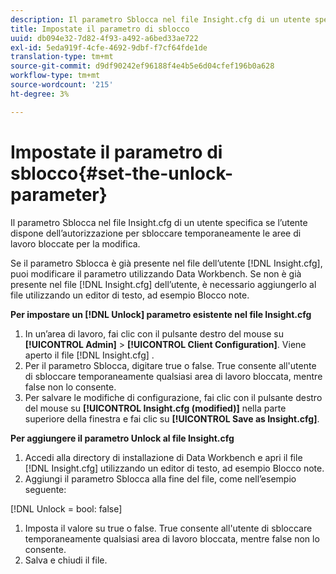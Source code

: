 ```yaml
---
description: Il parametro Sblocca nel file Insight.cfg di un utente specifica se l’utente dispone dell’autorizzazione per sbloccare temporaneamente le aree di lavoro bloccate per la modifica.
title: Impostate il parametro di sblocco
uuid: db094e32-7d82-4f93-a492-a6bed33ae722
exl-id: 5eda919f-4cfe-4692-9dbf-f7cf64fde1de
translation-type: tm+mt
source-git-commit: d9df90242ef96188f4e4b5e6d04cfef196b0a628
workflow-type: tm+mt
source-wordcount: '215'
ht-degree: 3%

---
```


# Impostate il parametro di sblocco{#set-the-unlock-parameter}

Il parametro Sblocca nel file Insight.cfg di un utente specifica se l’utente dispone dell’autorizzazione per sbloccare temporaneamente le aree di lavoro bloccate per la modifica.

Se il parametro Sblocca è già presente nel file dell’utente [!DNL Insight.cfg], puoi modificare il parametro utilizzando Data Workbench. Se non è già presente nel file [!DNL Insight.cfg] dell’utente, è necessario aggiungerlo al file utilizzando un editor di testo, ad esempio Blocco note.

**Per impostare un  [!DNL Unlock] parametro esistente nel file Insight.cfg**

1. In un’area di lavoro, fai clic con il pulsante destro del mouse su **[!UICONTROL Admin]** > **[!UICONTROL Client Configuration]**. Viene aperto il file [!DNL Insight.cfg] .
1. Per il parametro Sblocca, digitare true o false. True consente all&#39;utente di sbloccare temporaneamente qualsiasi area di lavoro bloccata, mentre false non lo consente.
1. Per salvare le modifiche di configurazione, fai clic con il pulsante destro del mouse su **[!UICONTROL Insight.cfg (modified)]** nella parte superiore della finestra e fai clic su **[!UICONTROL Save as Insight.cfg]**.

**Per aggiungere il parametro Unlock al file Insight.cfg**

1. Accedi alla directory di installazione di Data Workbench e apri il file [!DNL Insight.cfg] utilizzando un editor di testo, ad esempio Blocco note.
1. Aggiungi il parametro Sblocca alla fine del file, come nell’esempio seguente:

[!DNL Unlock = bool: false]

1. Imposta il valore su true o false. True consente all&#39;utente di sbloccare temporaneamente qualsiasi area di lavoro bloccata, mentre false non lo consente.
1. Salva e chiudi il file.
